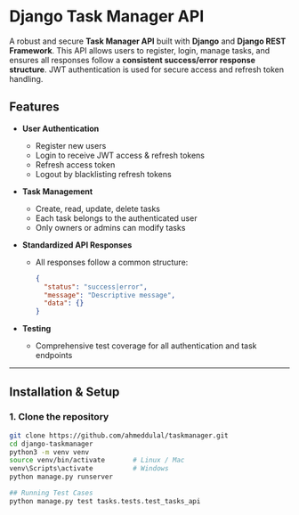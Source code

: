 # Django Task Manager API

A robust and secure **Task Manager API** built with **Django** and **Django REST Framework**. This API allows users to register, login, manage tasks, and ensures all responses follow a **consistent success/error response structure**. JWT authentication is used for secure access and refresh token handling.

## Features

- **User Authentication**
  - Register new users
  - Login to receive JWT access & refresh tokens
  - Refresh access token
  - Logout by blacklisting refresh tokens

- **Task Management**
  - Create, read, update, delete tasks
  - Each task belongs to the authenticated user
  - Only owners or admins can modify tasks

- **Standardized API Responses**
  - All responses follow a common structure:
    ```json
    {
      "status": "success|error",
      "message": "Descriptive message",
      "data": {}
    }
    ```

- **Testing**
  - Comprehensive test coverage for all authentication and task endpoints

---

## Installation & Setup

### 1. Clone the repository
```bash
git clone https://github.com/ahmeddulal/taskmanager.git
cd django-taskmanager
python3 -m venv venv
source venv/bin/activate       # Linux / Mac
venv\Scripts\activate          # Windows
python manage.py runserver

## Running Test Cases
python manage.py test tasks.tests.test_tasks_api

